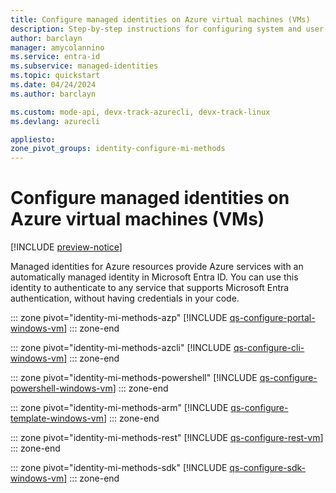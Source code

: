 ```yaml
---
title: Configure managed identities on Azure virtual machines (VMs)
description: Step-by-step instructions for configuring system and user-assigned managed identities on an Azure VMs.
author: barclayn
manager: amycolannino
ms.service: entra-id
ms.subservice: managed-identities
ms.topic: quickstart
ms.date: 04/24/2024
ms.author: barclayn

ms.custom: mode-api, devx-track-azurecli, devx-track-linux
ms.devlang: azurecli

appliesto:
zone_pivot_groups: identity-configure-mi-methods
---
```


# Configure managed identities on Azure virtual machines (VMs)

[!INCLUDE [preview-notice](~/includes/entra-msi-preview-notice.md)]

Managed identities for Azure resources provide Azure services with an automatically managed identity in Microsoft Entra ID. You can use this identity to authenticate to any service that supports Microsoft Entra authentication, without having credentials in your code. 

::: zone pivot="identity-mi-methods-azp"
[!INCLUDE [qs-configure-portal-windows-vm](includes/qs-configure-portal-windows-vm.md)]
::: zone-end

::: zone pivot="identity-mi-methods-azcli"
[!INCLUDE [qs-configure-cli-windows-vm](includes/qs-configure-cli-windows-vm.md)]
::: zone-end

::: zone pivot="identity-mi-methods-powershell"
[!INCLUDE [qs-configure-powershell-windows-vm](includes/qs-configure-powershell-windows-vm.md)]
::: zone-end

::: zone pivot="identity-mi-methods-arm"
[!INCLUDE [qs-configure-template-windows-vm](includes/qs-configure-template-windows-vm.md)]
::: zone-end

::: zone pivot="identity-mi-methods-rest"
[!INCLUDE [qs-configure-rest-vm](includes/qs-configure-rest-vm.md)]
::: zone-end

::: zone pivot="identity-mi-methods-sdk"
[!INCLUDE [qs-configure-sdk-windows-vm](includes/qs-configure-sdk-windows-vm.md)]
::: zone-end
